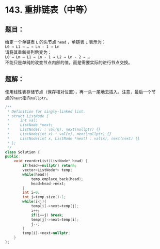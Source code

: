 # 143. 重排链表（中等）
## 题目：
给定一个单链表 `L` 的头节点 `head` ，单链表 `L` 表示为：\
`L0 → L1 → … → Ln - 1 → Ln`\
请将其重新排列后变为：\
`L0 → Ln → L1 → Ln - 1 → L2 → Ln - 2 → …`\
不能只是单纯的改变节点内部的值，而是需要实际的进行节点交换。
## 题解：
使用线性表存储节点（保存相对位置），再一头一尾地去插入。注意，最后一个节点的`next`指向`nullptr`。
```c++
/**
 * Definition for singly-linked list.
 * struct ListNode {
 *     int val;
 *     ListNode *next;
 *     ListNode() : val(0), next(nullptr) {}
 *     ListNode(int x) : val(x), next(nullptr) {}
 *     ListNode(int x, ListNode *next) : val(x), next(next) {}
 * };
 */
class Solution {
public:
    void reorderList(ListNode* head) {
        if(head==nullptr) return;
        vector<ListNode*> temp;
        while(head){
            temp.emplace_back(head);
            head=head->next;
        }
        int i=0;
        int j=temp.size()-1;
        while(i<j){
            temp[i]->next=temp[j];
            i++;
            if(i==j) break;
            temp[j]->next=temp[i];
            j--;
        }
        temp[i]->next=nullptr;
    }
};
```